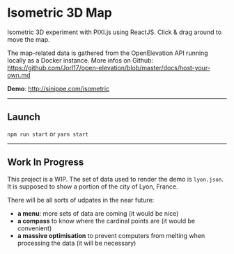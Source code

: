 # Isometric 3D Map

Isometric 3D experiment with PIXI.js using ReactJS.
Click & drag around to move the map.

The map-related data is gathered from the OpenElevation API running locally as a Docker instance.
More infos on Github: https://github.com/Jorl17/open-elevation/blob/master/docs/host-your-own.md

**Demo**: http://sinippe.com/isometric

---

## Launch

`npm run start` or `yarn start`

---

## Work In Progress

This project is a WIP.
The set of data used to render the demo is `lyon.json`. It is supposed to show a portion of the city of Lyon, France.

There will be all sorts of udpates in the near future:

- **a menu**: more sets of data are coming (it would be nice)
- **a compass** to know where the cardinal points are (it would be convenient)
- **a massive optimisation** to prevent computers from melting when processing the data (it will be necessary)
